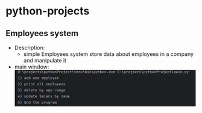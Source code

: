 # python-projects

## Employees system

- Description:
  - simple Employees system store data about employees in a company and manipulate it
- main window:
  <img src="https://github.com/khalwsh/python-projects/blob/main/Employees_system/Screenshot%202024-04-01%20170929.png">
